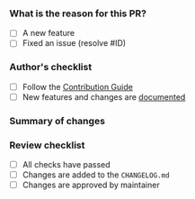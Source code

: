 ### What is the reason for this PR?

<!-- Explain your goals for this PR -->

- [ ] A new feature
- [ ] Fixed an issue (resolve #ID)

### Author's checklist

- [ ] Follow the [Contribution Guide](https://github.com/FakerPHP/Faker/blob/main/.github/CONTRIBUTING.md)
- [ ] New features and changes are [documented](https://github.com/FakerPHP/fakerphp.github.io)

### Summary of changes

<!-- Give a quick explanation about your code changes here -->

### Review checklist

- [ ] All checks have passed
- [ ] Changes are added to the `CHANGELOG.md`
- [ ] Changes are approved by maintainer
